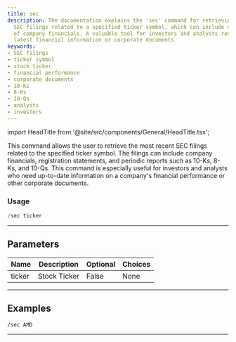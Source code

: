```yaml
---
title: sec
description: The documentation explains the 'sec' command for retrieving the latest
  SEC filings related to a specified ticker symbol, which can include various types
  of company financials. A valuable tool for investors and analysts requiring the
  latest financial information or corporate documents
keywords:
- SEC filings
- ticker symbol
- stock ticker
- financial performance
- corporate documents
- 10-Ks
- 8-Ks
- 10-Qs
- analysts
- investors
---
```


import HeadTitle from '@site/src/components/General/HeadTitle.tsx';

<HeadTitle title="duediligence: sec - Telegram Reference | OpenBB Bot Docs" />

This command allows the user to retrieve the most recent SEC filings related to the specified ticker symbol. The filings can include company financials, registration statements, and periodic reports such as 10-Ks, 8-Ks, and 10-Qs. This command is especially useful for investors and analysts who need up-to-date information on a company's financial performance or other corporate documents.

### Usage

```python wordwrap
/sec ticker
```

---

## Parameters

| Name | Description | Optional | Choices |
| ---- | ----------- | -------- | ------- |
| ticker | Stock Ticker | False | None |


---

## Examples

```
/sec AMD
```
---
